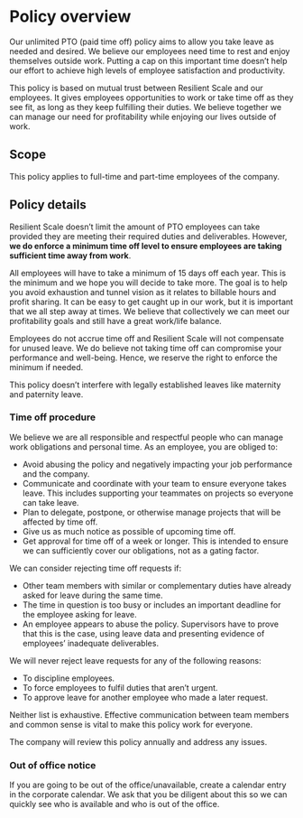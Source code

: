 # Policy overview

Our unlimited PTO (paid time off) policy aims to allow you take leave as needed and desired. We believe our employees need time to rest and enjoy themselves outside work. Putting a cap on this important time doesn’t help our effort to achieve high levels of employee satisfaction and productivity.

This policy is based on mutual trust between Resilient Scale and our employees. It gives employees opportunities to work or take time off as they see fit, as long as they keep fulfilling their duties. We believe together we can manage our need for profitability while enjoying our lives outside of work.

## Scope

This policy applies to full-time and part-time employees of the company.

## Policy details

Resilient Scale doesn’t limit the amount of PTO employees can take provided they are meeting their required duties and deliverables. However, **we do enforce a minimum time off level to ensure employees are taking sufficient time away from work**.

All employees will have to take a minimum of 15 days off each year. This is the minimum and we hope you will decide to take more. The goal is to help you avoid exhaustion and tunnel vision as it relates to billable hours and profit sharing. It can be easy to get caught up in our work, but it is important that we all step away at times. We believe that collectively we can meet our profitability goals and still have a great work/life balance. 

Employees do not accrue time off and Resilient Scale will not compensate for unused leave. We do believe not taking time off can compromise your performance and well-being. Hence, we reserve the right to enforce the minimum if needed.

This policy doesn’t interfere with legally established leaves like maternity and paternity leave. 

### Time off procedure

We believe we are all responsible and respectful people who can manage work obligations and personal time. As an employee, you are obliged to:

- Avoid abusing the policy and negatively impacting your job performance and the company.
- Communicate and coordinate with your team to ensure everyone takes leave. This includes supporting your teammates on projects so everyone can take leave.
- Plan to delegate, postpone, or otherwise manage projects that will be affected by time off.
- Give us as much notice as possible of upcoming time off. 
- Get approval for time off of a week or longer. This is intended to ensure we can sufficiently cover our obligations, not as a gating factor.  

We can consider rejecting time off requests if:

- Other team members with similar or complementary duties have already asked for leave during the same time.
- The time in question is too busy or includes an important deadline for the employee asking for leave.
- An employee appears to abuse the policy. Supervisors have to prove that this is the case, using leave data and presenting evidence of employees’ inadequate deliverables. 

We will never reject leave requests for any of the following reasons:

- To discipline employees.
- To force employees to fulfil duties that aren’t urgent.
- To approve leave for another employee who made a later request.

Neither list is exhaustive. Effective communication between team members and common sense is vital to make this policy work for everyone.

The company will review this policy annually and address any issues.

### Out of office notice

If you are going to be out of the office/unavailable, create a calendar entry in the corporate calendar. We ask that you be diligent about this so we can quickly see who is available and who is out of the office.


